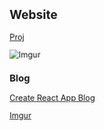 ## Website

[Proj](https://proj.create-react-app.com/)

![Imgur](https://i.imgur.com/1JJxOYF.png)

### Blog

[Create React App Blog](https://create-react-app.com/)

[Imgur](https://i.imgur.com/0o2KKuo.png)
